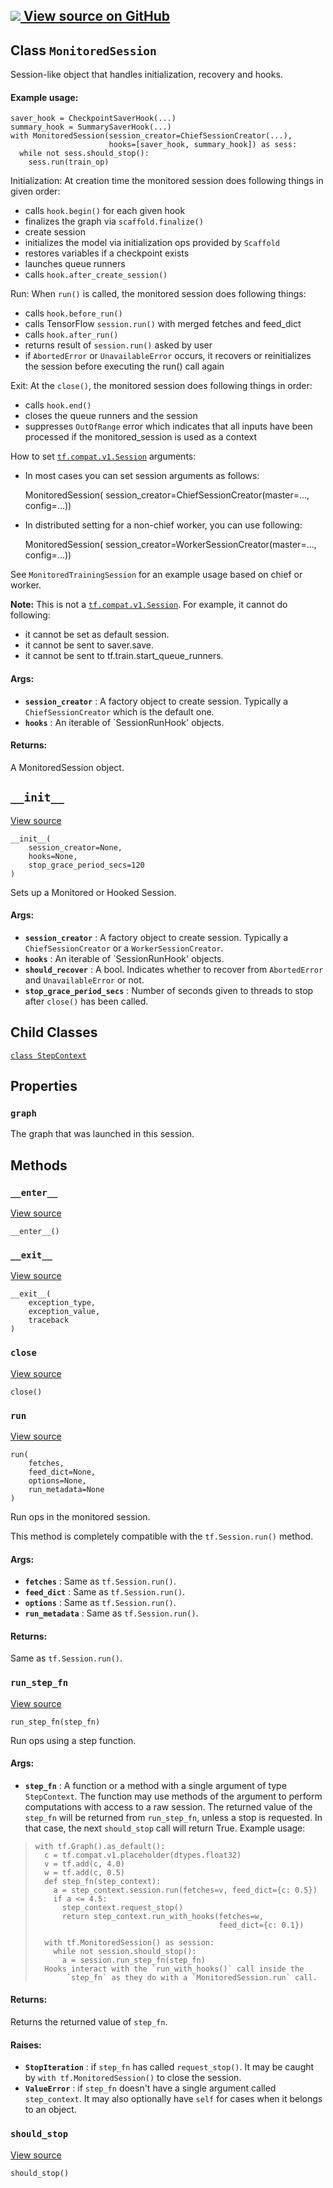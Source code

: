 [ ![](https://tensorflow.google.cn/images/GitHub-Mark-32px.png) View source on
GitHub
](https://github.com/tensorflow/tensorflow/blob/r2.0/tensorflow/python/training/monitored_session.py#L930-L1014)  
---  
  
## Class `MonitoredSession`

Session-like object that handles initialization, recovery and hooks.

#### Example usage:

    
    
    saver_hook = CheckpointSaverHook(...)
    summary_hook = SummarySaverHook(...)
    with MonitoredSession(session_creator=ChiefSessionCreator(...),
                          hooks=[saver_hook, summary_hook]) as sess:
      while not sess.should_stop():
        sess.run(train_op)
    

Initialization: At creation time the monitored session does following things
in given order:

  * calls `hook.begin()` for each given hook
  * finalizes the graph via `scaffold.finalize()`
  * create session
  * initializes the model via initialization ops provided by `Scaffold`
  * restores variables if a checkpoint exists
  * launches queue runners
  * calls `hook.after_create_session()`

Run: When `run()` is called, the monitored session does following things:

  * calls `hook.before_run()`
  * calls TensorFlow `session.run()` with merged fetches and feed_dict
  * calls `hook.after_run()`
  * returns result of `session.run()` asked by user
  * if `AbortedError` or `UnavailableError` occurs, it recovers or reinitializes the session before executing the run() call again

Exit: At the `close()`, the monitored session does following things in order:

  * calls `hook.end()`
  * closes the queue runners and the session
  * suppresses `OutOfRange` error which indicates that all inputs have been processed if the monitored_session is used as a context

How to set
[`tf.compat.v1.Session`](https://tensorflow.google.cn/api_docs/python/tf/compat/v1/Session)
arguments:

  * In most cases you can set session arguments as follows:

    
    
    MonitoredSession(
      session_creator=ChiefSessionCreator(master=..., config=...))
    

  * In distributed setting for a non-chief worker, you can use following:

    
    
    MonitoredSession(
      session_creator=WorkerSessionCreator(master=..., config=...))
    

See `MonitoredTrainingSession` for an example usage based on chief or worker.

**Note:** This is not a
[`tf.compat.v1.Session`](https://tensorflow.google.cn/api_docs/python/tf/compat/v1/Session).
For example, it cannot do following:

  * it cannot be set as default session.
  * it cannot be sent to saver.save.
  * it cannot be sent to tf.train.start_queue_runners.

#### Args:

  * **`session_creator`** : A factory object to create session. Typically a `ChiefSessionCreator` which is the default one.
  * **`hooks`** : An iterable of `SessionRunHook' objects.

#### Returns:

A MonitoredSession object.

## `__init__`

[View
source](https://github.com/tensorflow/tensorflow/blob/r2.0/tensorflow/python/training/monitored_session.py#L1006-L1014)

    
    
    __init__(
        session_creator=None,
        hooks=None,
        stop_grace_period_secs=120
    )
    

Sets up a Monitored or Hooked Session.

#### Args:

  * **`session_creator`** : A factory object to create session. Typically a `ChiefSessionCreator` or a `WorkerSessionCreator`.
  * **`hooks`** : An iterable of `SessionRunHook' objects.
  * **`should_recover`** : A bool. Indicates whether to recover from `AbortedError` and `UnavailableError` or not.
  * **`stop_grace_period_secs`** : Number of seconds given to threads to stop after `close()` has been called.

## Child Classes

[`class
StepContext`](https://tensorflow.google.cn/api_docs/python/tf/compat/v1/train/MonitoredSession/StepContext)

## Properties

### `graph`

The graph that was launched in this session.

## Methods

### `__enter__`

[View
source](https://github.com/tensorflow/tensorflow/blob/r2.0/tensorflow/python/training/monitored_session.py#L855-L856)

    
    
    __enter__()
    

### `__exit__`

[View
source](https://github.com/tensorflow/tensorflow/blob/r2.0/tensorflow/python/training/monitored_session.py#L858-L863)

    
    
    __exit__(
        exception_type,
        exception_value,
        traceback
    )
    

### `close`

[View
source](https://github.com/tensorflow/tensorflow/blob/r2.0/tensorflow/python/training/monitored_session.py#L852-L853)

    
    
    close()
    

### `run`

[View
source](https://github.com/tensorflow/tensorflow/blob/r2.0/tensorflow/python/training/monitored_session.py#L736-L754)

    
    
    run(
        fetches,
        feed_dict=None,
        options=None,
        run_metadata=None
    )
    

Run ops in the monitored session.

This method is completely compatible with the `tf.Session.run()` method.

#### Args:

  * **`fetches`** : Same as `tf.Session.run()`.
  * **`feed_dict`** : Same as `tf.Session.run()`.
  * **`options`** : Same as `tf.Session.run()`.
  * **`run_metadata`** : Same as `tf.Session.run()`.

#### Returns:

Same as `tf.Session.run()`.

### `run_step_fn`

[View
source](https://github.com/tensorflow/tensorflow/blob/r2.0/tensorflow/python/training/monitored_session.py#L756-L810)

    
    
    run_step_fn(step_fn)
    

Run ops using a step function.

#### Args:

  * **`step_fn`** : A function or a method with a single argument of type `StepContext`. The function may use methods of the argument to perform computations with access to a raw session. The returned value of the `step_fn` will be returned from `run_step_fn`, unless a stop is requested. In that case, the next `should_stop` call will return True. Example usage:

>
>     with tf.Graph().as_default():
>       c = tf.compat.v1.placeholder(dtypes.float32)
>       v = tf.add(c, 4.0)
>       w = tf.add(c, 0.5)
>       def step_fn(step_context):
>         a = step_context.session.run(fetches=v, feed_dict={c: 0.5})
>         if a <= 4.5:
>           step_context.request_stop()
>           return step_context.run_with_hooks(fetches=w,
>                                              feed_dict={c: 0.1})
>  
>       with tf.MonitoredSession() as session:
>         while not session.should_stop():
>           a = session.run_step_fn(step_fn)
>       Hooks interact with the `run_with_hooks()` call inside the
>            `step_fn` as they do with a `MonitoredSession.run` call.
>  

#### Returns:

Returns the returned value of `step_fn`.

#### Raises:

  * **`StopIteration`** : if `step_fn` has called `request_stop()`. It may be caught by `with tf.MonitoredSession()` to close the session.
  * **`ValueError`** : if `step_fn` doesn't have a single argument called `step_context`. It may also optionally have `self` for cases when it belongs to an object.

### `should_stop`

[View
source](https://github.com/tensorflow/tensorflow/blob/r2.0/tensorflow/python/training/monitored_session.py#L849-L850)

    
    
    should_stop()
    

